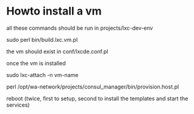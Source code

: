 # Howto install a vm
all these commands should be run in projects/lxc-dev-env

sudo perl bin/build.lxc.vm.pl

the vm should exist in conf/lxcde.conf.pl

once the vm is installed

sudo lxc-attach -n vm-name

perl /opt/wa-network/projects/consul_manager/bin/provision.host.pl

reboot (twice, first to setup, second to install the templates and start the services)